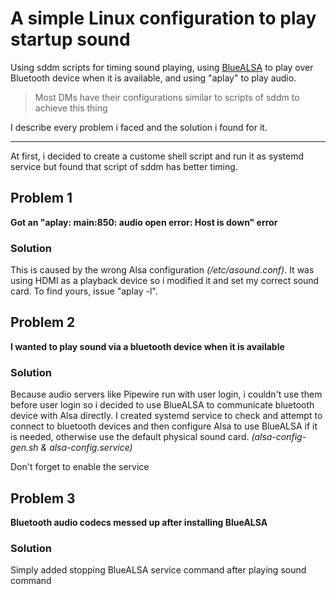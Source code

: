 # A simple Linux configuration to play startup sound
Using sddm scripts for timing sound playing, using [BlueALSA](https://github.com/Arkq/bluez-alsa) to play over Bluetooth device when it is available, and using "aplay" to play audio. 
> Most DMs have their configurations similar to scripts of sddm to achieve this thing

I describe every problem i faced and the solution i found for it. 

---

At first, i decided to create a custome shell script and run it as systemd service but found that script of sddm has better timing. 

## Problem 1
__Got an "aplay: main:850: audio open error: Host is down" error__
### Solution
This is caused by the wrong Alsa configuration _(/etc/asound.conf)_. It was using HDMI as a playback device so i modified it and set my correct sound card. To find yours, issue "aplay -l". 

## Problem 2
__I wanted to play sound via a bluetooth device when it is available__
### Solution 
Because audio servers like Pipewire run with user login, i couldn't use them before user login so i decided to use BlueALSA to communicate bluetooth device with Alsa directly. I created systemd service to check and attempt to connect to bluetooth devices and then configure Alsa to use BlueALSA if it is needed, otherwise use the default physical sound card. _(alsa-config-gen.sh & alsa-config.service)_

Don't forget to enable the service 

## Problem 3
__Bluetooth audio codecs messed up after installing BlueALSA__
### Solution 
Simply added stopping BlueALSA service command after playing sound command
